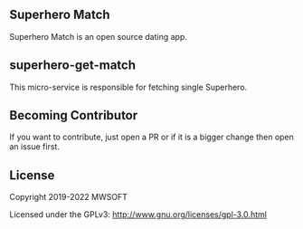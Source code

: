 ## Superhero Match
Superhero Match is an open source dating app.

## superhero-get-match
This micro-service is responsible for fetching single Superhero. 

## Becoming Contributor
If you want to contribute, just open a PR or if it is a bigger change then open an issue first.

## License
Copyright 2019-2022 MWSOFT

Licensed under the GPLv3: http://www.gnu.org/licenses/gpl-3.0.html